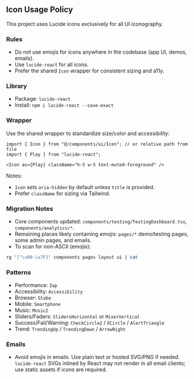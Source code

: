 ## Icon Usage Policy

This project uses Lucide icons exclusively for all UI iconography.

### Rules
- Do not use emojis for icons anywhere in the codebase (app UI, demos, emails).
- Use `lucide-react` for all icons.
- Prefer the shared `Icon` wrapper for consistent sizing and a11y.

### Library
- Package: `lucide-react`
- Install: `npm i lucide-react --save-exact`

### Wrapper
Use the shared wrapper to standardize size/color and accessibility:

```tsx
import { Icon } from "@/components/ui/Icon"; // or relative path from file
import { Play } from "lucide-react";

<Icon as={Play} className="h-5 w-5 text-muted-foreground" />
```

Notes:
- `Icon` sets `aria-hidden` by default unless `title` is provided.
- Prefer `className` for sizing via Tailwind.

### Migration Notes
- Core components updated: `components/testing/TestingDashboard.tsx`, `components/analytics/*`.
- Remaining places likely containing emojis: `pages/*` demo/testing pages, some admin pages, and emails.
- To scan for non-ASCII (emojis):

```bash
rg "[^\x00-\x7F]" components pages layout ui | cat
```

### Patterns
- Performance: `Zap`
- Accessibility: `Accessibility`
- Browser: `Globe`
- Mobile: `Smartphone`
- Music: `Music2`
- Sliders/Faders: `SlidersHorizontal` or `MixerVertical`
- Success/Fail/Warning: `CheckCircle2` / `XCircle` / `AlertTriangle`
- Trend: `TrendingUp` / `TrendingDown` / `ArrowRight`

### Emails
- Avoid emojis in emails. Use plain text or hosted SVG/PNG if needed. `lucide-react` SVGs inlined by React may not render in all email clients; use static assets if icons are required.



